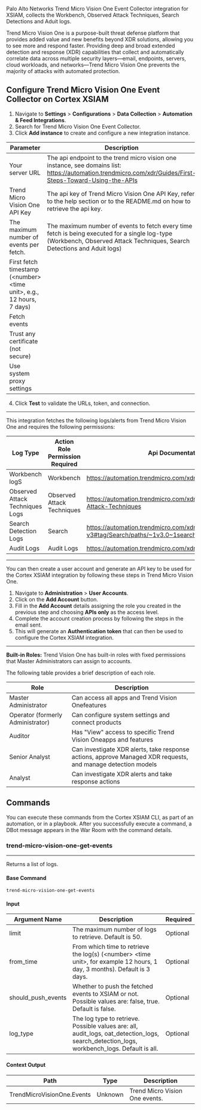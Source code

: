 Palo Alto Networks Trend Micro Vision One Event Collector integration for XSIAM, collects the Workbench, Observed Attack Techniques, Search Detections and Aduit logs.

Trend Micro Vision One is a purpose-built threat defense platform that provides added value and new benefits beyond XDR solutions, allowing you to see more and respond faster. Providing deep and broad extended detection and response (XDR) capabilities that collect and automatically correlate data across multiple security layers—email, endpoints, servers, cloud workloads, and networks—Trend Micro Vision One prevents the majority of attacks with automated protection.

## Configure Trend Micro Vision One Event Collector on Cortex XSIAM

1. Navigate to **Settings** > **Configurations** > **Data Collection** > **Automation & Feed Integrations**.
2. Search for Trend Micro Vision One Event Collector.
3. Click **Add instance** to create and configure a new integration instance.

| **Parameter** | **Description** | **Required** |
| --- | --- | --- |
| Your server URL | The api endpoint to the trend micro vision one instance, see domains list: https://automation.trendmicro.com/xdr/Guides/First-Steps-Toward-Using-the-APIs | True |
| Trend Micro Vision One API Key | The api key of Trend Micro Vision One API Key, refer to the help section or to the README.md on how to retrieve the api key. | False |
| The maximum number of events per fetch. | The maximum number of events to fetch every time fetch is being executed for a single log-type \(Workbench, Observed Attack Techniques, Search Detections and Aduit logs\) | False |
| First fetch timestamp (&lt;number&gt; &lt;time unit&gt;, e.g., 12 hours, 7 days) |  | False |
| Fetch events |  | False |
| Trust any certificate (not secure) |  | False |
| Use system proxy settings |  | False |

4. Click **Test** to validate the URLs, token, and connection.

***
This integration fetches the following logs/alerts from Trend Micro Vision One and requires the following permissions:

| **Log Type**                    | **Action Role Permission Required** | **Api Documentation** |
|---------------------------------|-------------------------------------|-----------------------|
| Workbench logS                  | Workbench                           | https://automation.trendmicro.com/xdr/api-v3#tag/Workbench                  |
| Observed Attack Techniques Logs | Observed Attack Techniques          | https://automation.trendmicro.com/xdr/api-v3#tag/Observed-Attack-Techniques                  |
| Search Detection Logs           | Search                              | https://automation.trendmicro.com/xdr/api-v3#tag/Search/paths/~1v3.0~1search~1endpointActivities/get                 |
| Audit Logs                      | Audit Logs                          | https://automation.trendmicro.com/xdr/api-v3#tag/Audit-Logs                 | 


***
You can then create a user account and generate an API key to be used for the Cortex XSIAM integration by following these steps in Trend Micro Vision One.

1. Navigate to **Administration** > **User Accounts**.
2. Click on the **Add Account** button.
3. Fill in the **Add Account** details assigning the role you created in the previous step and choosing **APIs only** as the access level.
4. Complete the account creation process by following the steps in the email sent.
5. This will generate an **Authentication token** that can then be used to configure the Cortex XSIAM integration.

***
**Built-in Roles:**
Trend Vision One has built-in roles with fixed permissions that Master Administrators can assign to accounts.

The following table provides a brief description of each role. 


| **Role**                          | **Description**                                                                                              |
|-----------------------------------|-------------------------------------------------------------------------------------------------------------- 
| Master Administrator              | Can access all apps and Trend Vision Onefeatures                                                             |
| Operator (formerly Administrator) | Can configure system settings and connect products                                                           |
| Auditor                           | Has "View" access to specific Trend Vision Oneapps and features                                              |
| Senior Analyst                    | Can investigate XDR alerts, take response actions, approve Managed XDR requests, and manage detection models |
| Analyst                           | Can investigate XDR alerts and take response actions                                                         |

## Commands

You can execute these commands from the Cortex XSIAM CLI, as part of an automation, or in a playbook.
After you successfully execute a command, a DBot message appears in the War Room with the command details.

### trend-micro-vision-one-get-events

***
Returns a list of logs.

#### Base Command

`trend-micro-vision-one-get-events`

#### Input

| **Argument Name** | **Description** | **Required** |
| --- | --- | --- |
| limit | The maximum number of logs to retrieve. Default is 50. | Optional | 
| from_time | From which time to retrieve the log(s) (&lt;number&gt; &lt;time unit&gt;, for example 12 hours, 1 day, 3 months). Default is 3 days. | Optional | 
| should_push_events | Whether to push the fetched events to XSIAM or not. Possible values are: false, true. Default is false. | Optional | 
| log_type | The log type to retrieve. Possible values are: all, audit_logs, oat_detection_logs, search_detection_logs, workbench_logs. Default is all. | Optional | 

#### Context Output

| **Path** | **Type** | **Description** |
| --- | --- | --- |
| TrendMicroVisionOne.Events | Unknown | Trend Micro Vision One events. | 
